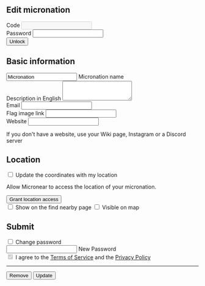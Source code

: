 
<section id="add">

  <h1>Edit micronation</h1>
    <form id="edit__preform">
        <div class="textfield mdl-js-textfield">
            <label for="edit__code">Code</label>
            <input type="text" maxlength="256" id="edit__code" required="true" autocapitalize disabled />
        </div>
        <div class="textfield">
            <label for="edit__password">Password</label>
            <input type="password" maxlength="256" id="edit__old_password" required="true" autocomplete="current-password" />
        </div>
        <button class="accent" id="edit__unlock">
            Unlock
        </button>
    </form>
<form id="edit__form" class="hidden">
    <div class="form_step shown">
      <h2>Basic information</h2>
      <div class="textfield">
        <input type="text" maxlength="256" id="edit__name" required="true" value="Micronation" />
        <label for="edit__name">Micronation name</label>
      </div>
      <div class="textfield mdl-js-textfield">
        <label for="edit__description">Description in English</label>
        <textarea type="text" rows="3" id="edit__description" maxlength="1000"></textarea>
      </div>
      <div class="textfield">
        <label for="edit__email">Email</label>
        <input type="email" id="edit__email" />
      </div>
      <div class="textfield">
        <label for="edit__flag">Flag image link</label>
        <input type="url" maxlength="256" id="edit__flag" />
      </div>
      <div class="textfield">
        <label for="edit__website">Website</label>
        <input type="url" maxlength="256" id="edit__website" />
      </div>
      <p>If you don't have a website, use your Wiki page, Instagram or a Discord server</p>
    </div>
    <div>
    <h2>Location</h2>
    <label class="checkbox" for="edit__update_coordinates">
      <input type="checkbox" id="edit__update_coordinates"/>
      <span>Update the coordinates with my location</span>
    </label>
    <div id="location_notice" class="hidden">
      <p>Allow Micronear to access the location of your micronation.</p>
      <button type="button" id="location_button">
        Grant location access
      </button>
    </div>
    <input type="hidden" id="edit__location">
    </div>
    <label class="checkbox" for="edit__privacy_distance">
      <input type="checkbox" id="edit__privacy_distance"/>
      <span class="mdl-switch__label">Show on the find nearby page</span>
    </label>
    <label class="checkbox" for="edit__privacy_coordinates">
      <input type="checkbox" id="edit__privacy_coordinates"/>
      <span class="mdl-switch__label">Visible on map</span>
    </label>
    <div>
      <h2>Submit</h2>
      <label class="checkbox" for="edit__want_to_change_pass">
        <input type="checkbox" id="edit__want_to_change_pass"/>
        <span>Change password</span>
      </label>
      <div class="textfield hidden" id="edit__new_password_wrapper">
        <input type="password" maxlength="256" minlength="8" id="edit__new_password" autocomplete="new-password" />
        <label for="edit__new_password">New Password</label>
      </div>
      <label class="checkbox" for="edit__terms">
        <input type="checkbox" id="edit__terms" disabled="" checked="" />
        <span>I agree to the <a href="terms">Terms of Service</a> and the <a href="privacy">Privacy Policy</a></span>
      </label>
      <hr />
      <div class="row">
        <button type="button" id="edit__remove">
          Remove
        </button>
        <button class="accent" type="submit" id="edit__buy">
          Update
        </button>
      </div>
    </div>
</form>

</section>
